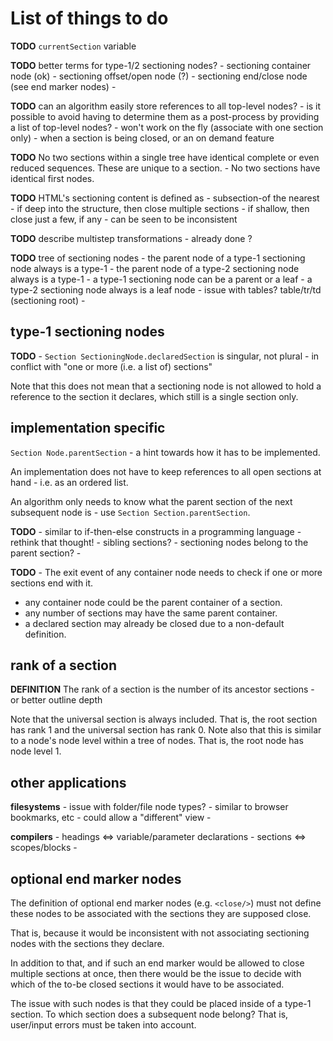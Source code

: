 
<!-- ======================================================================= -->
# List of things to do

**TODO**
`currentSection` variable

**TODO**
better terms for type-1/2 sectioning nodes? -
sectioning container node (ok) -
sectioning offset/open node (?) -
sectioning end/close node (see end marker nodes) -

**TODO**
can an algorithm easily store references to all top-level nodes? -
is it possible to avoid having to determine them as a post-process
by providing a list of top-level nodes? -
won't work on the fly (associate with one section only) -
when a section is being closed, or an on demand feature

**TODO**
No two sections within a single tree have identical
complete or even reduced sequences. These are unique to a section. -
No two sections have identical first nodes.

**TODO**
HTML's sectioning content is defined as - subsection-of the nearest -
if deep into the structure, then close multiple sections -
if shallow, then close just a few, if any -
can be seen to be inconsistent

**TODO**
describe multistep transformations -
already done ?

**TODO**
tree of sectioning nodes -
the parent node of a type-1 sectioning node always is a type-1 -
the parent node of a type-2 sectioning node always is a type-1 -
a type-1 sectioning node can be a parent or a leaf -
a type-2 sectioning node always is a leaf node -
issue with tables? table/tr/td (sectioning root) -

<!-- ======================================================================= -->
## type-1 sectioning nodes

**TODO** -
`Section SectioningNode.declaredSection` is singular, not plural -
in conflict with "one or more (i.e. a list of) sections"

Note that this does not mean that a sectioning node is not allowed to hold
a reference to the section it declares, which still is a single section only.

<!-- ======================================================================= -->
## implementation specific

`Section Node.parentSection` -
a hint towards how it has to be implemented.

An implementation does not have to keep references to
all open sections at hand - i.e. as an ordered list.

An algorithm only needs to know what the parent section of the
next subsequent node is - use `Section Section.parentSection`.

**TODO** -
similar to if-then-else constructs in a programming language -
rethink that thought! - sibling sections? -
sectioning nodes belong to the parent section? -

**TODO** -
The exit event of any container node needs to check
if one or more sections end with it.

* any container node could be the parent container of a section.
* any number of sections may have the same parent container.
* a declared section may already be closed due to a non-default definition.

<!-- ======================================================================= -->
## rank of a section

**DEFINITION**
The rank of a section is the number of its ancestor sections -
or better outline depth

Note that the universal section is always included. That is, the root section
has rank 1 and the universal section has rank 0. Note also that this is similar
to a node's node level within a tree of nodes. That is, the root node has node
level 1.

<!-- ======================================================================= -->
## other applications

**filesystems** -
issue with folder/file node types? -
similar to browser bookmarks, etc -
could allow a "different" view -

**compilers** -
headings <=> variable/parameter declarations -
sections <=> scopes/blocks -

<!-- ======================================================================= -->
## optional end marker nodes

The definition of optional end marker nodes (e.g. `<close/>`) must not define
these nodes to be associated with the sections they are supposed close.

That is, because it would be inconsistent with not associating sectioning
nodes with the sections they declare.

In addition to that, and if such an end marker would be allowed to close
multiple sections at once, then there would be the issue to decide with
which of the to-be closed sections it would have to be associated.

The issue with such nodes is that they could be placed inside of a type-1
section. To which section does a subsequent node belong? That is, user/input
errors must be taken into account.
